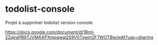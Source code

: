 # todolist-console
Projet à supprimer todolist version console


https://docs.google.com/document/d/1Bml-2ZqiraPB9TJVMAXPXmpqwaQS9V0Txwm2F7WOTBw/edit?usp=sharing
